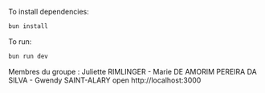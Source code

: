 To install dependencies:
```sh
bun install
```

To run:
```sh
bun run dev
```
Membres du groupe :
Juliette RIMLINGER - Marie DE AMORIM PEREIRA DA SILVA - Gwendy SAINT-ALARY 
open http://localhost:3000
